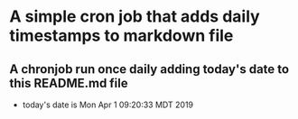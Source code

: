 A simple cron job that adds daily timestamps to markdown file
============================================================
## A chronjob run once daily adding today's date to this README.md file
* today's date is Mon Apr  1 09:20:33 MDT 2019
